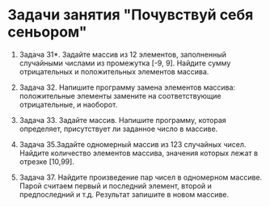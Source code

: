 # Задачи занятия "Почувствуй себя сеньором"
1. Задача 31*. Задайте массив из 12 элементов, заполненный случайными числами из промежутка [-9, 9]. Найдите сумму отрицательных и положительных элементов массива.

2. Задача 32. Напишите программу замена элементов массива: положительные элементы замените на соответствующие отрицательные, и наоборот.

3. Задача 33. Задайте массив. Напишите программу, которая определяет, присутствует ли заданное число в массиве.

4. Задача 35.Задайте одномерный массив из 123 случайных чисел. Найдите количество элементов массива, значения которых лежат в отрезке [10,99]. 

5. Задача 37. Найдите произведение пар чисел в одномерном массиве. Парой считаем первый и последний элемент, второй и предпоследний и т.д. Результат запишите в новом массиве.

